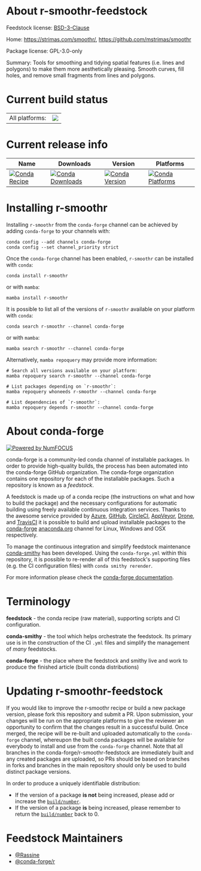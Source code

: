 About r-smoothr-feedstock
=========================

Feedstock license: [BSD-3-Clause](https://github.com/conda-forge/r-smoothr-feedstock/blob/main/LICENSE.txt)

Home: https://strimas.com/smoothr/, https://github.com/mstrimas/smoothr

Package license: GPL-3.0-only

Summary: Tools for smoothing and tidying spatial features (i.e. lines and polygons) to make them more aesthetically pleasing. Smooth curves, fill holes, and remove small fragments from lines and polygons.

Current build status
====================


<table><tr><td>All platforms:</td>
    <td>
      <a href="https://dev.azure.com/conda-forge/feedstock-builds/_build/latest?definitionId=22179&branchName=main">
        <img src="https://dev.azure.com/conda-forge/feedstock-builds/_apis/build/status/r-smoothr-feedstock?branchName=main">
      </a>
    </td>
  </tr>
</table>

Current release info
====================

| Name | Downloads | Version | Platforms |
| --- | --- | --- | --- |
| [![Conda Recipe](https://img.shields.io/badge/recipe-r--smoothr-green.svg)](https://anaconda.org/conda-forge/r-smoothr) | [![Conda Downloads](https://img.shields.io/conda/dn/conda-forge/r-smoothr.svg)](https://anaconda.org/conda-forge/r-smoothr) | [![Conda Version](https://img.shields.io/conda/vn/conda-forge/r-smoothr.svg)](https://anaconda.org/conda-forge/r-smoothr) | [![Conda Platforms](https://img.shields.io/conda/pn/conda-forge/r-smoothr.svg)](https://anaconda.org/conda-forge/r-smoothr) |

Installing r-smoothr
====================

Installing `r-smoothr` from the `conda-forge` channel can be achieved by adding `conda-forge` to your channels with:

```
conda config --add channels conda-forge
conda config --set channel_priority strict
```

Once the `conda-forge` channel has been enabled, `r-smoothr` can be installed with `conda`:

```
conda install r-smoothr
```

or with `mamba`:

```
mamba install r-smoothr
```

It is possible to list all of the versions of `r-smoothr` available on your platform with `conda`:

```
conda search r-smoothr --channel conda-forge
```

or with `mamba`:

```
mamba search r-smoothr --channel conda-forge
```

Alternatively, `mamba repoquery` may provide more information:

```
# Search all versions available on your platform:
mamba repoquery search r-smoothr --channel conda-forge

# List packages depending on `r-smoothr`:
mamba repoquery whoneeds r-smoothr --channel conda-forge

# List dependencies of `r-smoothr`:
mamba repoquery depends r-smoothr --channel conda-forge
```


About conda-forge
=================

[![Powered by
NumFOCUS](https://img.shields.io/badge/powered%20by-NumFOCUS-orange.svg?style=flat&colorA=E1523D&colorB=007D8A)](https://numfocus.org)

conda-forge is a community-led conda channel of installable packages.
In order to provide high-quality builds, the process has been automated into the
conda-forge GitHub organization. The conda-forge organization contains one repository
for each of the installable packages. Such a repository is known as a *feedstock*.

A feedstock is made up of a conda recipe (the instructions on what and how to build
the package) and the necessary configurations for automatic building using freely
available continuous integration services. Thanks to the awesome service provided by
[Azure](https://azure.microsoft.com/en-us/services/devops/), [GitHub](https://github.com/),
[CircleCI](https://circleci.com/), [AppVeyor](https://www.appveyor.com/),
[Drone](https://cloud.drone.io/welcome), and [TravisCI](https://travis-ci.com/)
it is possible to build and upload installable packages to the
[conda-forge](https://anaconda.org/conda-forge) [anaconda.org](https://anaconda.org/)
channel for Linux, Windows and OSX respectively.

To manage the continuous integration and simplify feedstock maintenance
[conda-smithy](https://github.com/conda-forge/conda-smithy) has been developed.
Using the ``conda-forge.yml`` within this repository, it is possible to re-render all of
this feedstock's supporting files (e.g. the CI configuration files) with ``conda smithy rerender``.

For more information please check the [conda-forge documentation](https://conda-forge.org/docs/).

Terminology
===========

**feedstock** - the conda recipe (raw material), supporting scripts and CI configuration.

**conda-smithy** - the tool which helps orchestrate the feedstock.
                   Its primary use is in the construction of the CI ``.yml`` files
                   and simplify the management of *many* feedstocks.

**conda-forge** - the place where the feedstock and smithy live and work to
                  produce the finished article (built conda distributions)


Updating r-smoothr-feedstock
============================

If you would like to improve the r-smoothr recipe or build a new
package version, please fork this repository and submit a PR. Upon submission,
your changes will be run on the appropriate platforms to give the reviewer an
opportunity to confirm that the changes result in a successful build. Once
merged, the recipe will be re-built and uploaded automatically to the
`conda-forge` channel, whereupon the built conda packages will be available for
everybody to install and use from the `conda-forge` channel.
Note that all branches in the conda-forge/r-smoothr-feedstock are
immediately built and any created packages are uploaded, so PRs should be based
on branches in forks and branches in the main repository should only be used to
build distinct package versions.

In order to produce a uniquely identifiable distribution:
 * If the version of a package **is not** being increased, please add or increase
   the [``build/number``](https://docs.conda.io/projects/conda-build/en/latest/resources/define-metadata.html#build-number-and-string).
 * If the version of a package **is** being increased, please remember to return
   the [``build/number``](https://docs.conda.io/projects/conda-build/en/latest/resources/define-metadata.html#build-number-and-string)
   back to 0.

Feedstock Maintainers
=====================

* [@Rassine](https://github.com/Rassine/)
* [@conda-forge/r](https://github.com/conda-forge/r/)

